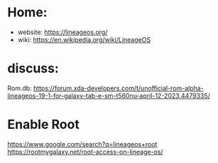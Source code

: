 # Home:
- website: https://lineageos.org/
- wiki: https://en.wikipedia.org/wiki/LineageOS

# discuss:
Rom.db: https://forum.xda-developers.com/t/unofficial-rom-alpha-lineageos-19-1-for-galaxy-tab-e-sm-t560nu-april-12-2023.4479335/

# Enable Root
https://www.google.com/search?q=lineageos+root  
https://rootmygalaxy.net/root-access-on-lineage-os/
